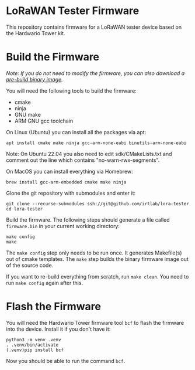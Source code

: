 # LoRaWAN Tester Firmware

This repository contains firmware for a LoRaWAN tester device based on the Hardwario Tower kit.

# Build the Firmware

_Note: If you do not need to modify the firmware, you can also download a [pre-build binary image](https://github.com/irtlab/lora-tester/releases/)._

You will need the following tools to build the firmware:
  - cmake
  - ninja
  - GNU make
  - ARM GNU gcc toolchain

On Linux (Ubuntu) you can install all the packages via apt:
```
apt install cmake make ninja gcc-arm-none-eabi binutils-arm-none-eabi
```
Note: On Ubuntu 22.04 you also need to edit sdk/CMakeLists.txt and comment out the line which contains "no-warn-rwx-segments".

On MacOS you can install everything via Homebrew:
```
brew install gcc-arm-embedded cmake make ninja
```

Glone the git repository with submodules and enter it:
```
git clone --recurse-submodules ssh://git@github.com/irtlab/lora-tester
cd lora-tester
```
Build the firmware. The following steps should generate a file called `firmware.bin` in your current working directory:
```
make config
make
```
The `make config` step only needs to be run once. It generates Makefile(s) out of cmake templates. The `make` step builds the binary firmware image out of the source code.

If you want to re-build everything from scratch, run `make clean`. You need to run `make config` again after this.

# Flash the Firmware

You will need the Hardwario Tower firmware tool `bcf` to flash the firmware into the device. Install it if you don't have it:
```
python3 -m venv .venv
. .venv/bin/activate
(.venv)pip install bcf
```
Now you should be able to run the command `bcf`.
